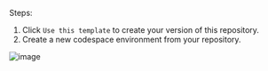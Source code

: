 Steps:

1. Click `Use this template` to create your version of this repository.
2. Create a new codespace environment from your repository.

![image](https://github.com/polyulabs/codespace_template/assets/218137/3ae1d713-f490-411a-9a7a-f3409af3c4ec)
